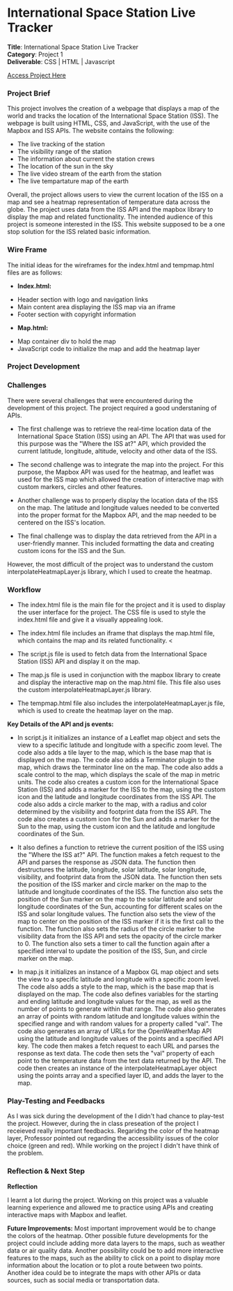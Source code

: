# International Space Station Live Tracker

**Title**: International Space Station Live Tracker <br>
**Category**: Project 1 <br>
**Deliverable**: CSS | HTML | Javascript <br>

[Access Project Here](https://hasiburratul.github.io/connectionslab/Week_5/Project_1/)

### Project Brief 

This project involves the creation of a webpage that displays a map of the world and tracks the location of the International Space Station (ISS). The webpage is built using HTML, CSS, and JavaScript, with the use of the Mapbox and ISS APIs. The website contains the following:

- The live tracking of the station
- The visibility range of the station
- The information about current the station crews 
- The location of the sun in the sky
- The live video stream of the earth from the station
- The live tempartature map of the earth

Overall, the project allows users to view the current location of the ISS on a map and see a heatmap representation of temperature data across the globe. The project uses data from the ISS API and the mapbox library to display the map and related functionality. The intended audience of this project is someone interested in the ISS. This website supposed to be a one stop solution for the ISS related basic information.

### Wire Frame

The initial ideas for the wireframes for the index.html and tempmap.html files are as follows:

* <b> Index.html: </b>

- Header section with logo and navigation links
- Main content area displaying the ISS map via an iframe
- Footer section with copyright information

* <b> Map.html: </b>

- Map container div to hold the map
- JavaScript code to initialize the map and add the heatmap layer

### Project Development 

### Challenges

There were several challenges that were encountered during the development of this project. The project required a good understaning of APIs.

- The first challenge was to retrieve the real-time location data of the International Space Station (ISS) using an API. The API that was used for this purpose was the "Where the ISS at?" API, which provided the current latitude, longitude, altitude, velocity and other data of the ISS.

- The second challenge was to integrate the map into the project. For this purpose, the Mapbox API was used for the heatmap, and leaflet was used for the ISS map which allowed the creation of interactive map with custom markers, circles and other features. 

- Another challenge was to properly display the location data of the ISS on the map. The latitude and longitude values needed to be converted into the proper format for the Mapbox API, and the map needed to be centered on the ISS's location.

- The final challenge was to display the data retrieved from the API in a user-friendly manner. This included formatting the data and creating custom icons for the ISS and the Sun.
  
However, the most difficult of the project was to understand the custom interpolateHeatmapLayer.js library, which I used to create the heatmap.

### Workflow

* The index.html file is the main file for the project and it is used to display the user interface for the project.
The CSS file is used to style the index.html file and give it a visually appealing look. 

* The index.html file includes an iframe that displays the map.html file, which contains the map and its related functionality. <
  
* The script.js file is used to fetch data from the International Space Station (ISS) API and display it on the map. 

* The map.js file is used in conjunction with the mapbox library to create and display the interactive map on the map.html file. This file also uses the custom interpolateHeatmapLayer.js library.
  
* The tempmap.html file also includes the interpolateHeatmapLayer.js file, which is used to create the heatmap layer on the map. 


**Key Details of the API and js events:**
- In script.js it initializes an instance of a Leaflet map object and sets the view to a specific latitude and longitude with a specific zoom level. The code also adds a tile layer to the map, which is the base map that is displayed on the map. The code also adds a Terminator plugin to the map, which draws the terminator line on the map. The code also adds a scale control to the map, which displays the scale of the map in metric units. The code also creates a custom icon for the International Space Station (ISS) and adds a marker for the ISS to the map, using the custom icon and the latitude and longitude coordinates from the ISS API. The code also adds a circle marker to the map, with a radius and color determined by the visibility and footprint data from the ISS API. The code also creates a custom icon for the Sun and adds a marker for the Sun to the map, using the custom icon and the latitude and longitude coordinates of the Sun.

- It also defines a function to retrieve the current position of the ISS using the "Where the ISS at?" API. The function makes a fetch request to the API and parses the response as JSON data. The function then destructures the latitude, longitude, solar latitude, solar longitude, visibility, and footprint data from the JSON data. The function then sets the position of the ISS marker and circle marker on the map to the latitude and longitude coordinates of the ISS. The function also sets the position of the Sun marker on the map to the solar latitude and solar longitude coordinates of the Sun, accounting for different scales on the ISS and solar longitude values. The function also sets the view of the map to center on the position of the ISS marker if it is the first call to the function. The function also sets the radius of the circle marker to the visibility data from the ISS API and sets the opacity of the circle marker to 0. The function also sets a timer to call the function again after a specified interval to update the position of the ISS, Sun, and circle marker on the map.

- In map.js it initializes an instance of a Mapbox GL map object and sets the view to a specific latitude and longitude with a specific zoom level. The code also adds a style to the map, which is the base map that is displayed on the map. The code also defines variables for the starting and ending latitude and longitude values for the map, as well as the number of points to generate within that range. The code also generates an array of points with random latitude and longitude values within the specified range and with random values for a property called "val". The code also generates an array of URLs for the OpenWeatherMap API using the latitude and longitude values of the points and a specified API key. The code then makes a fetch request to each URL and parses the response as text data. The code then sets the "val" property of each point to the temperature data from the text data returned by the API. The code then creates an instance of the interpolateHeatmapLayer object using the points array and a specified layer ID, and adds the layer to the map.


### Play-Testing and Feedbacks

As I was sick during the development of the I didn't had chance to play-test the project. However, during the in class preseation of the project I receieved really important feedbacks. Regaridng the color of the heatmap layer, Professor pointed out regarding the accessibility issues of the color choice (green and red). While working on the project I didn't have think of the problem. 

### Reflection & Next Step

**Reflection**

I learnt a lot during the project. Working on this project was a valuable learning experience and allowed me to practice using APIs and creating interactive maps with Mapbox and leaflet.

**Future Improvements:**
Most important improvement would be to change the colors of the heatmap. Other possible future developments for the project could include adding more data layers to the maps, such as weather data or air quality data. Another possibility could be to add more interactive features to the maps, such as the ability to click on a point to display more information about the location or to plot a route between two points. Another idea could be to integrate the maps with other APIs or data sources, such as social media or transportation data.

